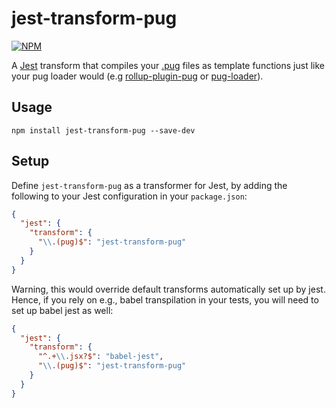 # jest-transform-pug

[![NPM](https://img.shields.io/npm/v/jest-transform-pug.svg)](https://www.npmjs.com/package/jest-transform-pug)

A [Jest](https://github.com/facebook/jest) transform that compiles your
[.pug](https://github.com/pugjs/pug) files as template functions just like your
pug loader would (e.g [rollup-plugin-pug](https://github.com/aMarCruz/rollup-plugin-pug)
or [pug-loader](https://github.com/pugjs/pug-loader)).

## Usage

```
npm install jest-transform-pug --save-dev
```

## Setup

Define `jest-transform-pug` as a transformer for Jest, by adding
the following to your Jest configuration in your `package.json`:

```json
{
  "jest": {
    "transform": {
      "\\.(pug)$": "jest-transform-pug"
    }
  }
}
```

Warning, this would override default transforms automatically set up by jest.
Hence, if you rely on e.g., babel transpilation in your tests, you will need
to set up babel jest as well:

```json
{
  "jest": {
    "transform": {
      "^.+\\.jsx?$": "babel-jest",
      "\\.(pug)$": "jest-transform-pug"
    }
  }
}
```
